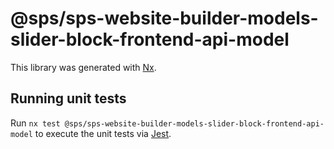# @sps/sps-website-builder-models-slider-block-frontend-api-model

This library was generated with [Nx](https://nx.dev).

## Running unit tests

Run `nx test @sps/sps-website-builder-models-slider-block-frontend-api-model` to execute the unit tests via [Jest](https://jestjs.io).
